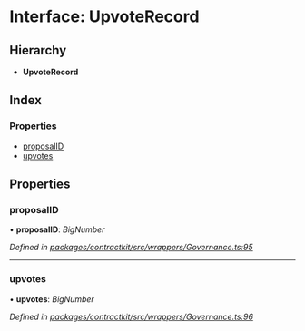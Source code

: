 # Interface: UpvoteRecord

## Hierarchy

* **UpvoteRecord**

## Index

### Properties

* [proposalID](_wrappers_governance_.upvoterecord.md#proposalid)
* [upvotes](_wrappers_governance_.upvoterecord.md#upvotes)

## Properties

###  proposalID

• **proposalID**: *BigNumber*

*Defined in [packages/contractkit/src/wrappers/Governance.ts:95](https://github.com/celo-org/celo-monorepo/blob/master/packages/contractkit/src/wrappers/Governance.ts#L95)*

___

###  upvotes

• **upvotes**: *BigNumber*

*Defined in [packages/contractkit/src/wrappers/Governance.ts:96](https://github.com/celo-org/celo-monorepo/blob/master/packages/contractkit/src/wrappers/Governance.ts#L96)*
